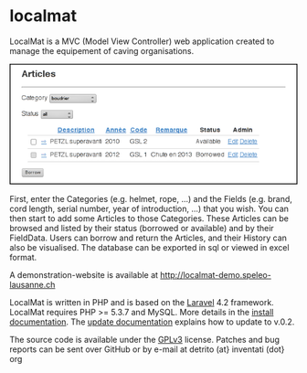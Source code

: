 localmat
========

LocalMat is a MVC (Model View Controller) web application created to manage the
equipement of caving organisations.

![Screenshot](/public/img/screenshot_articles.png)

First, enter the Categories (e.g. helmet, rope, ...) and the Fields (e.g. brand,
cord length, serial number, year of introduction, ...) that you wish. You can
then start to add some Articles to those Categories. These Articles can be
browsed and listed by their status (borrowed or available) and by their
FieldData. Users can borrow and return the Articles, and their History can also
be visualised. The database can be exported in sql or viewed in excel format.

A demonstration-website is available at http://localmat-demo.speleo-lausanne.ch

LocalMat is written in PHP and is based on the [Laravel](http://laravel.com)
4.2 framework. LocalMat requires PHP >= 5.3.7 and MySQL. More details in the
[install documentation](INSTALL.md). The [update documentation](UPDATE.md)
explains how to update to v.0.2.

The source code is available under the
[GPLv3](http://www.gnu.org/licenses/quick-guide-gplv3.html) license. Patches and
bug reports can be sent over GitHub or by e-mail at detrito (at} inventati (dot}
org
